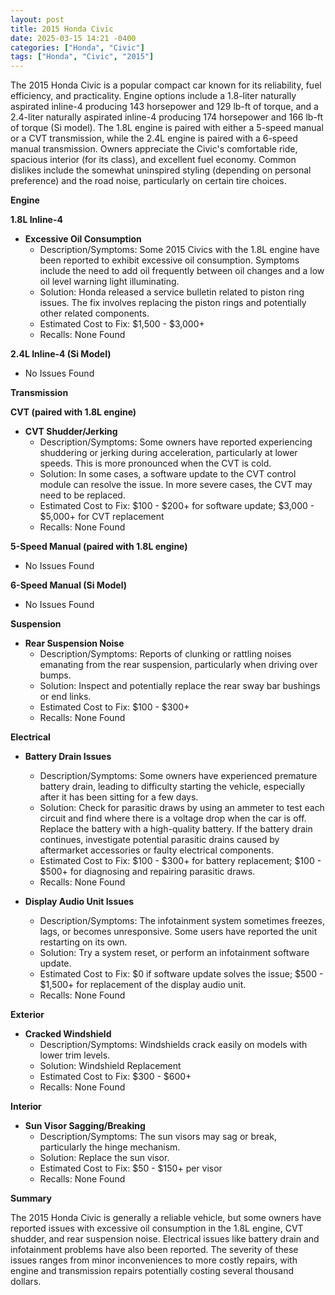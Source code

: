 ```yaml
---
layout: post
title: 2015 Honda Civic
date: 2025-03-15 14:21 -0400
categories: ["Honda", "Civic"]
tags: ["Honda", "Civic", "2015"]
---
```

The 2015 Honda Civic is a popular compact car known for its reliability, fuel efficiency, and practicality. Engine options include a 1.8-liter naturally aspirated inline-4 producing 143 horsepower and 129 lb-ft of torque, and a 2.4-liter naturally aspirated inline-4 producing 174 horsepower and 166 lb-ft of torque (Si model). The 1.8L engine is paired with either a 5-speed manual or a CVT transmission, while the 2.4L engine is paired with a 6-speed manual transmission. Owners appreciate the Civic's comfortable ride, spacious interior (for its class), and excellent fuel economy. Common dislikes include the somewhat uninspired styling (depending on personal preference) and the road noise, particularly on certain tire choices.

**Engine**

**1.8L Inline-4**

*   **Excessive Oil Consumption**
    *   Description/Symptoms: Some 2015 Civics with the 1.8L engine have been reported to exhibit excessive oil consumption. Symptoms include the need to add oil frequently between oil changes and a low oil level warning light illuminating.
    *   Solution: Honda released a service bulletin related to piston ring issues. The fix involves replacing the piston rings and potentially other related components.
    *   Estimated Cost to Fix: $1,500 - $3,000+
    *   Recalls: None Found

**2.4L Inline-4 (Si Model)**

*   No Issues Found

**Transmission**

**CVT (paired with 1.8L engine)**

*   **CVT Shudder/Jerking**
    *   Description/Symptoms: Some owners have reported experiencing shuddering or jerking during acceleration, particularly at lower speeds. This is more pronounced when the CVT is cold.
    *   Solution: In some cases, a software update to the CVT control module can resolve the issue. In more severe cases, the CVT may need to be replaced.
    *   Estimated Cost to Fix: $100 - $200+ for software update; $3,000 - $5,000+ for CVT replacement
    *   Recalls: None Found

**5-Speed Manual (paired with 1.8L engine)**

*   No Issues Found

**6-Speed Manual (Si Model)**

*   No Issues Found

**Suspension**

*   **Rear Suspension Noise**
    *   Description/Symptoms: Reports of clunking or rattling noises emanating from the rear suspension, particularly when driving over bumps.
    *   Solution: Inspect and potentially replace the rear sway bar bushings or end links.
    *   Estimated Cost to Fix: $100 - $300+
    *   Recalls: None Found

**Electrical**

*   **Battery Drain Issues**
    *   Description/Symptoms: Some owners have experienced premature battery drain, leading to difficulty starting the vehicle, especially after it has been sitting for a few days.
    *   Solution: Check for parasitic draws by using an ammeter to test each circuit and find where there is a voltage drop when the car is off. Replace the battery with a high-quality battery. If the battery drain continues, investigate potential parasitic drains caused by aftermarket accessories or faulty electrical components.
    *   Estimated Cost to Fix: $100 - $300+ for battery replacement; $100 - $500+ for diagnosing and repairing parasitic draws.
    *   Recalls: None Found

*   **Display Audio Unit Issues**
    *   Description/Symptoms: The infotainment system sometimes freezes, lags, or becomes unresponsive. Some users have reported the unit restarting on its own.
    *   Solution: Try a system reset, or perform an infotainment software update.
    *   Estimated Cost to Fix: $0 if software update solves the issue; $500 - $1,500+ for replacement of the display audio unit.
    *   Recalls: None Found

**Exterior**

*   **Cracked Windshield**
    *   Description/Symptoms: Windshields crack easily on models with lower trim levels.
    *   Solution: Windshield Replacement
    *   Estimated Cost to Fix: $300 - $600+
    *   Recalls: None Found

**Interior**

*   **Sun Visor Sagging/Breaking**
    *   Description/Symptoms: The sun visors may sag or break, particularly the hinge mechanism.
    *   Solution: Replace the sun visor.
    *   Estimated Cost to Fix: $50 - $150+ per visor
    *   Recalls: None Found

**Summary**

The 2015 Honda Civic is generally a reliable vehicle, but some owners have reported issues with excessive oil consumption in the 1.8L engine, CVT shudder, and rear suspension noise. Electrical issues like battery drain and infotainment problems have also been reported. The severity of these issues ranges from minor inconveniences to more costly repairs, with engine and transmission repairs potentially costing several thousand dollars.

